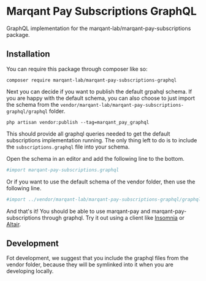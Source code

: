 # Marqant Pay Subscriptions GraphQL

GraphQL implementation for the marqant-lab/marqant-pay-subscriptions package.

## Installation

You can require this package through composer like so:

```shell script
composer require marqant-lab/marqant-pay-subscriptions-graphql
```

Next you can decide if you want to publish the default grpahql schema. If you are happy with the default schema, you
 can also choose to just import the schema from the `vendor/marqant-lab/marqant-pay-subscriptions-graphql/graphql`
 folder.

```shell script
php artisan vendor:publish --tag=marqant_pay_graphql
```

This should provide all graphql queries needed to get the default subscriptions implementation running. The only
 thing left to do is to include the `subscriptions.graphql` file into your schema.

Open the schema in an editor and add the following line to the bottom.

```graphql
#import marqant-pay-subscriptions.graphql
```

Or if you want to use the default schema of the vendor folder, then use the following line.

```graphql
#import ../vendor/marqant-lab/marqant-pay-subscriptions-graphql/graphql/marqant-pay-subscriptions.graphql
```

And that's it! You should be able to use marqant-pay and marqant-pay-subscriptions through graphql. Try it out using
 a client like [Insomnia](https://insomnia.rest) or [Altair](https://altair.sirmuel.design/).
 
## Development

Fot development, we suggest that you include the graphql files from the vendor folder, because they will be symlinked
 into it when you are developing locally.